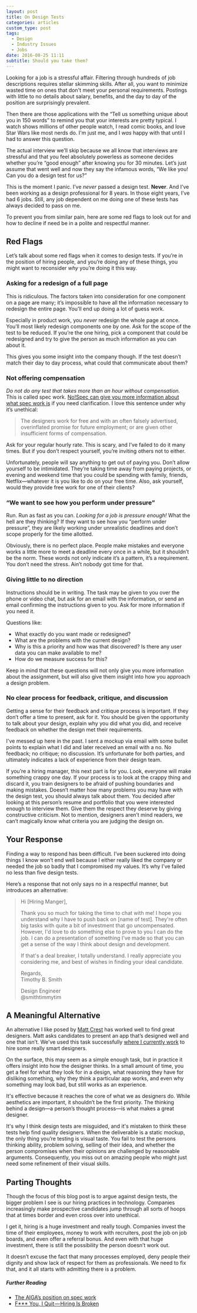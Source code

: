 ```yaml
---
layout: post
title: On Design Tests
categories: articles
custom_type: post
tags:
  - Design
  - Industry Issues
  - Jobs
date: 2016-08-25 11:11
subtitle: Should you take them?
---
```

Looking for a job is a stressful affair. Filtering through hundreds of job descriptions requires stellar skimming skills. After all, you want to minimize wasted time on ones that don't meet your personal requirements. Postings with little to no details about salary, benefits, and the day to day of the position are surprisingly prevalent.

Then there are those applications with the “Tell us something unique about you in 150 words” to remind you that your interests are pretty typical. I watch shows millions of other people watch, I read comic books, and love Star Wars like most nerds do.  I'm just me, and I *was* happy with that until I had to answer this question.

The actual interview we’ll skip because we all know that interviews are stressful and that you feel absolutely powerless as someone decides whether you’re “good enough” after knowing you for 30 minutes. Let’s just assume that went well and now they say the infamous words, “We like you! Can you do a design test for us?”

This is the moment I panic. I’ve *never* passed a design test. **Never**. And I’ve been working as a design professional for 8 years. In those eight years, I’ve had 6 jobs. Still, any job dependent on me doing one of these tests has always decided to pass on me.

To prevent you from similar pain, here are some red flags to look out for and how to decline if need be in a polite and respectful manner.

## Red Flags

Let’s talk about some red flags when it comes to design tests. If you’re in the position of hiring people, and you’re doing any of these things, you might want to reconsider *why* you’re doing it this way.

### Asking for a redesign of a full page

This is ridiculous. The factors taken into consideration for one component on a page are many; it’s impossible to have all the information necessary to redesign the entire page. You’ll end up doing a lot of guess work.

Especially in product work, you *never* redesign the whole page at once. You’ll most likely redesign components one by one. Ask for the scope of the test to be reduced. If you’re the one hiring, pick a component that could be redesigned and try to give the person as much information as you can about it.

This gives you some insight into the company though. If the test doesn’t match their day to day process, what could that communicate about them?

### Not offering compensation

*Do not do any test that takes more than an hour without compensation.* This is called spec work. [No!Spec can give you more information about what spec work is](http://www.nospec.com/) if you need clarification. I love this sentence under why it’s unethical:

> The designers work for free and with an often falsely advertised, overinflated promise for future employment; or are given other insufficient forms of compensation.

Ask for your regular hourly rate. This is scary, and I’ve failed to do it many times. But if you don’t respect yourself, you’re inviting others not to either.

Unfortunately, people will say anything to get out of paying you. Don’t allow yourself to be intimidated. They’re taking time away from paying projects, or evening and weekend time that you could be spending with family, friends, Netflix—whatever it is you like to do on your free time. Also, ask yourself, would they provide free work for one of their clients?

### “We want to see how you perform under pressure”

Run. Run as fast as you can. *Looking for a job is pressure enough!* What the hell are they thinking? If they want to see how you “perform under pressure”, they are likely working under unrealistic deadlines and don’t scope properly for the time allotted.

Obviously, there is no perfect place. People make mistakes and everyone works a little more to meet a deadline every once in a while, but it shouldn’t be the norm. These words not only indicate it’s a pattern, it’s a requirement. You don’t need the stress. Ain’t nobody got time for that.

### Giving little to no direction

Instructions should be in writing. The task may be given to you over the phone or video chat, but ask for an email with the information, or send an email confirming the instructions given to you. Ask for more information if you need it.

Questions like:

- What exactly do you want made or redesigned?
- What are the problems with the current design?
- Why is this a priority and how was that discovered? Is there any user data you can make available to me?
- How do we measure success for this?

Keep in mind that these questions will not only give you more information about the assignment, but will also give them insight into how you approach a design problem.

### No clear process for feedback, critique, and discussion

Getting a sense for their feedback and critique process is important. If they don’t offer a time to present, ask for it. You should be given the opportunity to talk about your design, explain why you did what you did, and receive feedback on whether the design met their requirements.

I've messed up here in the past. I sent a mockup via email with some bullet points to explain what I did and later received an email with a no. No feedback; no critique; no discussion. It’s unfortunate for both parties, and ultimately indicates a lack of experience from their design team.

If you’re a hiring manager, this next part is for you. Look, everyone will make something crappy one day. If your process is to look at the crappy thing and discard it, you train designers to be afraid of pushing boundaries and making mistakes. Doesn’t matter how many problems you may have with the design test, you should always talk about them. You decided after looking at this person’s resume and portfolio that you were interested enough to interview them. Give them the respect they deserve by giving constructive criticism. Not to mention, designers aren’t mind readers, we can’t magically know what criteria you are judging the design on.

## Your Response

Finding a way to respond has been difficult. I’ve been suckered into doing things I know won’t end well because I either really liked the company or needed the job so badly that I compromised my values. It’s why I’ve failed no less than five design tests.

Here’s a response that not only says no in a respectful manner, but introduces an alternative:

> Hi [Hiring Manger],
>
> Thank you so much for taking the time to chat with me! I hope you understand why I have to push back on [name of test]. They're often big tasks with quite a bit of investment that go uncompensated. However, I'd love to do something else to prove to you I can do the job. I can do a presentation of something I've made so that you can get a sense of the way I think about design and development.
>
> If that's a deal breaker, I totally understand. I really appreciate you considering me, and best of wishes in finding your ideal candidate.
>
>
> Regards,<br>
> Timothy B. Smith
>
> Design Engineer<br>
> @smithtimmytim

## A Meaningful Alternative

An alternative I like posed by [Matt Crest](https://twitter.com/mattcrest) has worked well to find great designers. Matt asks candidates to present an app that’s designed well and one that isn’t. We've used this task successfully [where I currently work](https://twitter.com/aclservices) to hire some really smart designers.

On the surface, this may seem as a simple enough task, but in practice it offers insight into how the designer thinks. In a small amount of time, you get a feel for what they look for in a design, what reasoning they have for disliking something, why they think a particular app works, and even why something may look bad, but still works as an experience.

It's effective because it reaches the core of what we as designers do. While aesthetics are important, it shouldn’t be the first priority. The thinking behind a design—a person’s thought process—is what makes a great designer.

It's why I think design tests are misguided, and it's mistaken to think these tests help find quality designers. When the deliverable is a static mockup, the only thing you’re testing is visual taste. You fail to test the persons thinking ability, problem solving, selling of their idea, and whether the person compromises when their opinions are challenged by reasonable arguments. Consequently, you miss out on amazing people who might just need some refinement of their visual skills.

## Parting Thoughts

Though the focus of this blog post is to argue against design tests, the bigger problem I see is our hiring practices in technology. Companies increasingly make prospective candidates jump through all sorts of hoops that at times border and even cross over into unethical.

I get it, hiring is a huge investment and really tough. Companies invest the time of their employees, money to work with recruiters, post the job on job boards, and even offer a referral bonus. And even with that huge investment, there is still the possibility the person doesn’t work out.

It doesn’t excuse the fact that many processes employed, deny people their dignity and show lack of respect for them as professionals. We need to fix that, and it all starts with admitting there is a problem.

##### Further Reading

- [The AIGA’s position on spec work](http://www.aiga.org/position-spec-work/)
- [F*** You, I Quit — Hiring Is Broken](https://medium.com/@evnowandforever/f-you-i-quit-hiring-is-broken-bb8f3a48d324#.jzye6940d)
